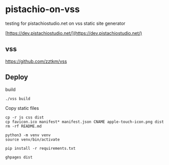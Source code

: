 # pistachio-on-vss

testing for pistachiostudio.net on vss static site generator

[https://dev.pistachiostudio.net/](https://dev.pistachiostudio.net/)

## vss

https://github.com/zztkm/vss

## Deploy

build
```
./vss build
```

Copy static files
```
cp -r js css dist
cp favicon.ico manifest* manifest.json CNAME apple-touch-icon.png dist 
rm -rf README.md
```

```
python3 -m venv venv
source venv/bin/activate

pip install -r requirements.txt 
```

```
ghpages dist
```